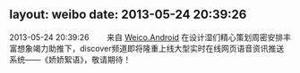 layout: weibo
date: 2013-05-24 20:39:26
---
2013-05-24 20:39:26  &nbsp;&nbsp;&nbsp;&nbsp;&nbsp;&nbsp; 来自 <a href="http://app.weibo.com/t/feed/l4RWD" rel="nofollow">Weico.Android</a>
在设计湿们精心策划周密安排丰富想象竭力助推下，discover频道即将隆重上线大型实时在线网页语音资讯推送系统——《娇娇絮语》，敬请期待！ ​​​
